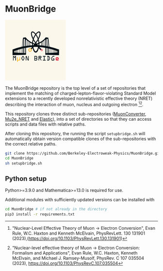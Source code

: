 # MuonBridge
<img src="muon_bridge_logo.png" alt="isolated" width="200"/>  

The MuonBridge repository is the top level of a set of repositories that implement the matching 
of charged-lepton-flavor-violating Standard Model extensions to a recently developed  nonrelativistic 
effective theory (NRET) describing the interaction of muon, nucleus and outgoing electron [^1][^2].

This repository clones three distinct sub-repositories ([MuonConverter](https://github.com/Berkeley-Electroweak-Physics/MuonConverter), [Mu2e_NRET](https://github.com/Berkeley-Electroweak-Physics/Mu2e_NRET) and [Elastic](https://github.com/Berkeley-Electroweak-Physics/Elastic)), into a
set of directories so that they can access scripts and data files with relative paths.  

After cloning this repository, the running the script ```setupbridge.sh``` will automatically obtain version compatible clones
of the sub-repositories with the correct relative paths.

```sh
git clone https://github.com/Berkeley-Electroweak-Physics/MuonBridge.git
cd MuonBridge
sh setupbridge.sh
```
## Python setup
Python>=3.9.0 and Mathematica>=13.0 is required for use.

Additional modules with sufficiently updated versions can be installed with
```sh
cd MuonBridge # if not already in the directory
pip3 install -r requirements.txt
```

[^1]: "Nuclear-Level Effective Theory of Muon -> Electron Conversion", Evan Rule, W.C. Haxton and Kenneth McElvain, PhysRevLett. 130 131901 (2023),(https://doi.org/10.1103/PhysRevLett.130.131901)

[^2]: "Nuclear-level effective theory of Muon -> Electron Conversion: Formalism and Applications", Evan Rule, W.C. Haxton, Kenneth McElvain, and Michael J. Ramsey-Musolf, PhysRev. C 107 035504 (2023), https://doi.org/10.1103/PhysRevC.107.035504